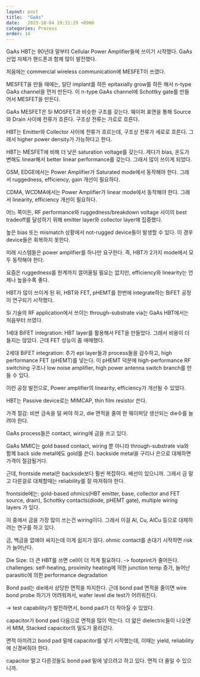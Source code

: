 ```yaml
---
layout: post
title:  "GaAs"
date:   2023-10-04 19:31:29 +0900
categories: Process
order: 14
---
```



GaAs HBT는 90년대 말부터 Cellular Power Amplifier들에 쓰이기 시작했다.
GaAs 산업 자체가 핸드폰과 함께 많이 발전했다.


처음에는 commercial wireless communication에 MESFET이 쓰였다.

MESFET을 만들 때에는, 일단 implant를 하든 epitaxially grow를 하든 해서 n-type GaAs channel을 먼저 만든다.
이 n-type GaAs channel에 Schottky gate를 만들어서 MESFET을 만든다.

GaAs MESFET은 Si MOSFET과 비슷한 구조를 갖는다.
웨이퍼 표면을 통해 Source와 Drain 사이에 전류가 흐른다.
구조상 전류는 가로로 흐른다.

HBT는 Emitter와 Collector 사이에 전류가 흐르는데, 구조상 전류가 세로로 흐른다.
그래서 higher power density가 가능하다고 한다.

HBT는 MESFET에 비해 더 낮은 saturation voltage를 갖는다.
게다가 bias, 온도가 변해도 linear해서 better linear performance를 갖는다.
그래서 많이 쓰이게 되었다.


GSM, EDGE에서는 Power Amplifier가 Saturated mode에서 동작해야 한다.
그래서 ruggedness, efficiency, gain 개선이 필요하다.

CDMA, WCDMA에서는 Power Amplifier가 linear mode에서 동작해야 한다.
그래서 linearity, efficiency 개선이 필요하다.

어느 쪽이든, RF performance와 ruggedness/breakdown voltage 사이의 best tradeoff를 달성하기 위해 emitter layer와 collector layer에 집중했다.

높은 bias 또는 mismatch 상황에서 not-rugged device들이 발생할 수 있다.
이 경우 device들은 회복하지 못한다.


미래 시스템들은 power amplifier를 하나만 요구한다.
즉, HBT가 2가지 mode에서 모두 동작해야 한다.

요즘은 ruggedness를 한계까지 끌어올릴 필요는 없지만,
efficiency와 linearity는 언제나 높을수록 좋다.


HBT가 많이 쓰이게 된 뒤, HBT와 FET, pHEMT를 한번에 integrate하는 BiFET 공정이 연구되기 시작했다.

Si 기술의 RF application에서 쓰이는 through-substrate via는 GaAs HBT에서는 처음부터 쓰였다.


1세대 BiFET integration:
HBT layer를 활용해서 FET을 만들었다. 그래서 비용이 더 들지는 않았다.
근데 FET 성능이 좀 애매했다.

2세대 BiFET integration:
추가 epi layer들과 process들을 감수하고, high performance FET (pHEMT)를 넣는다.
이 pHEMT 덕분에 high-performance RF switching 구조나 low noise amplifier, high power antenna switch branch를 만들 수 있다.

이런 공정 발전으로, Power amplifier의 linearity, efficiency가 개선될 수 있었다.

HBT는 Passive device로는 MIMCAP, thin film resistor 쓴다.


가격 절감:
비싼 금속을 덜 써야 하고, die 면적을 줄여 한 웨이퍼당 생산되는 die수를 늘려야 한다.

GaAs process들은 contact, wiring에 금을 쓰고 있다.

GaAs MMIC는 gold based contact, wiring 뿐 아니라 through-substrate via와 함께 back side metal에도 gold를 쓴다.
backside metal을 구리나 은으로 대체하면 가격이 절감될거다.

근데, frontside metal은 backside보다 훨씬 복잡하다. 배선이 있으니까.
그래서 금 말고 다른걸로 대체할때는 reliability를 잘 따져줘야 한다.

frontside에는:
gold-based ohmics(HBT emitter, base, collector and FET source, drain),
Schottky contacts(diode, pHEMT gate),
multiple wiring layers
가 있다.

이 중에서 금을 가장 많이 쓰는건 wiring이다.
그래서 이걸 Al, Cu, AlCu 등으로 대체하려는 연구를 하고 있다.


금, 백금을 없애야 싸지는데 이게 쉽지가 않다.
ohmic contact를 손대기 시작하면 risk가 늘어난다.


Die Size:
더 큰 HBT를 쓰면 cell이 더 적게 필요하다. -> footprint가 줄어든다.
challenges: self-heating, proximity heating에 의한 junction temp 증가,
늘어난 parasitic에 의한 performance degradation

Bond pad는 die에서 상당한 면적을 차지한다.
근데 bond pad 면적을 줄이면 wire bond probe 하기가 어려워져서,
wafer level die test가 어려워진다.

-> test capability가 발전하면서, bond pad가 더 작아질 수 있었다.

capacitor가 bond pad 다음으로 면적을 많이 먹는다.
더 얇은 dielectric들이 나오면서 MIM, Stacked capacitor의 밀도가 올라갔다.

면적 아끼려고 bond pad 밑에 capacitor를 넣기 시작했는데,
이때는 yield, reliability에 신경써줘야 한다.

capacitor 말고 다른것들도 bond pad 밑에 넣으려고 하고 있다. 면적 더 줄일 수 있으니까.